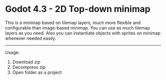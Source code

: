 # Godot 4.3 - 2D Top-down minimap
 This is a minimap based on tilemap layers, much more flexible and configurable than image-based minimap.
 You can use as much tilemap layers as you need.
 Also you can instantiate objects with sprites on minimap whenever needed easily.

 --- 
 Usage:
 1. Download zip
 2. Decompress zip
 3. Open folder as a project



